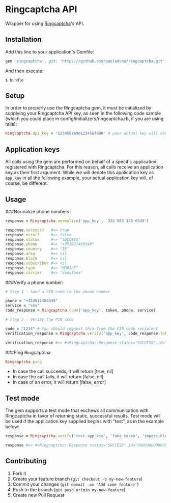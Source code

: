 # Ringcaptcha API
Wrapper for using [Ringcaptcha](http://ringcaptcha.com/)'s API.

## Installation
Add this line to your application's Gemfile:

```ruby
gem 'ringcaptcha', git: 'https://github.com/paolodona/ringcaptcha.git'
```

And then execute:

    $ bundle

## Setup
In order to properly use the Ringcaptcha gem, it must be initialized by supplying your Ringcaptcha API key, as seen in the following code sample (which you could place in config/initializers/ringcaptcha.rb, if you are using rails):

```ruby
Ringcaptcha.api_key = '12345678901234567890' # your actual key will obviously differ from this
```

## Application keys
All calls using the gem are performed on behalf of a specific application registered with Ringcaptcha. For this reason, all calls receive an application key as their first argument. While we will denote this application key as `app_key` in all the following example, your actual application key will, of course, be different.

## Usage
###Normalize phone numbers:

```ruby
response = Ringcaptcha.normalize('app_key', '353 083 148 0349')

response.success?   #=> true
response.error?     #=> false
response.status     #=> "SUCCESS"
response.phone      #=> "+353831480349"
response.country    #=> "IE"
response.area       #=> nil
response.block      #=> nil
response.subscriber #=> nil
response.type       #=> "MOBILE"
response.carrier    #=> "Vodafone"
```

###Verify a phone number:

```ruby
# Step 1 - Send a PIN code to the phone number

phone = "+353831480349"
service = "sms"
code_response = Ringcaptcha.code('app_key', token, phone, service)

# Step 2 - Verify the PIN code

code = "1234" # You should request this from the PIN code recipient
verification_response = Ringcaptcha.verify('app_key', code_response.token, code)

verification_response #=> #<Ringcaptcha::Response status="SUCCESS",id="2381555c031619e61b3f81af30445b27a87ae97a", phone="+353831480349", geolocation=1, phone_type="MOBILE", carrier="Vodafone", threat_level="LOW">
```

###Ping Ringcaptcha

```ruby
Ringcaptcha.ping
```

* In case the call succeeds, it will return [true, nil]
* In case the call fails, it will return [false, nil]
* In case of an error, it will return [false, error]

## Test mode
The gem supports a test mode that eschews all communication with Ringcaptcha in favor of returning static, successful results. Test mode will be used if the application key supplied begins with "test", as in the example below:

```ruby
response = Ringcaptcha.verify('test_app_key', 'fake token', 'impossible code')

response #=> #<Ringcaptcha::Response status="SUCCESS",id="UUUUUUUUUUUUUUU", phone="+1234567890", geolocation=0, phone_type="MOBILE", carrier="AT&T", threat_level="LOW">
```

## Contributing

1. Fork it
2. Create your feature branch (`git checkout -b my-new-feature`)
3. Commit your changes (`git commit -am 'Add some feature'`)
4. Push to the branch (`git push origin my-new-feature`)
5. Create new Pull Request
